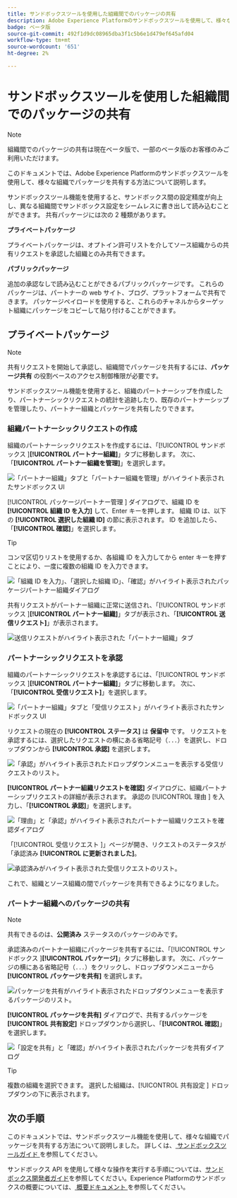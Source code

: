```yaml
---
title: サンドボックスツールを使用した組織間でのパッケージの共有
description: Adobe Experience Platformのサンドボックスツールを使用して、様々な組織でパッケージを共有する方法を説明します。
badge: ベータ版
source-git-commit: 492f1d9dc08965dba3f1c5b6e1d479ef645afd04
workflow-type: tm+mt
source-wordcount: '651'
ht-degree: 2%

---
```


# サンドボックスツールを使用した組織間でのパッケージの共有

>[!NOTE]
>
>組織間でのパッケージの共有は現在ベータ版で、一部のベータ版のお客様のみご利用いただけます。

このドキュメントでは、Adobe Experience Platformのサンドボックスツールを使用して、様々な組織でパッケージを共有する方法について説明します。

サンドボックスツール機能を使用すると、サンドボックス間の設定精度が向上し、異なる組織間でサンドボックス設定をシームレスに書き出して読み込むことができます。 共有パッケージには次の 2 種類があります。

**プライベートパッケージ**

プライベートパッケージは、オプトイン許可リストを介してソース組織からの共有リクエストを承認した組織とのみ共有できます。

**パブリックパッケージ**

追加の承認なしで読み込むことができるパブリックパッケージです。 これらのパッケージは、パートナーの web サイト、ブログ、プラットフォームで共有できます。 パッケージペイロードを使用すると、これらのチャネルからターゲット組織にパッケージをコピーして貼り付けることができます。

## プライベートパッケージ

>[!NOTE]
>
>共有リクエストを開始して承認し、組織間でパッケージを共有するには、**パッケージ共有** の役割ベースのアクセス制御権限が必要です。

サンドボックスツール機能を使用すると、組織のパートナーシップを作成したり、パートナーシックリクエストの統計を追跡したり、既存のパートナーシップを管理したり、パートナー組織とパッケージを共有したりできます。

### 組織パートナーシックリクエストの作成

組織のパートナーシックリクエストを作成するには、「[!UICONTROL  サンドボックス ]**[!UICONTROL パートナー組織]**」タブに移動します。 次に、「**[!UICONTROL パートナー組織を管理]**」を選択します。

![ 「パートナー組織」タブと「パートナー組織を管理」がハイライト表示されたサンドボックス UI](../images/ui/sandbox-tooling/private-manage-partner-orgs.png)

[!UICONTROL  パッケージパートナー管理 ] ダイアログで、組織 ID を **[!UICONTROL 組織 ID を入力]** して、Enter キーを押します。 組織 ID は、以下の **[!UICONTROL 選択した組織 ID]** の節に表示されます。 ID を追加したら、「**[!UICONTROL 確認]**」を選択します。

>[!TIP]
>
>コンマ区切りリストを使用するか、各組織 ID を入力してから enter キーを押すことにより、一度に複数の組織 ID を入力できます。

![ 「組織 ID を入力」、「選択した組織 ID」、「確認」がハイライト表示されたパッケージパートナー組織ダイアログ ](../images/ui/sandbox-tooling/private-enter-org-id.png)

共有リクエストがパートナー組織に正常に送信され、「[!UICONTROL  サンドボックス ]**[!UICONTROL パートナー組織]**」タブが表示され、「**[!UICONTROL 送信リクエスト]**」が表示されます。

![ 送信リクエストがハイライト表示された「パートナー組織」タブ ](../images/ui/sandbox-tooling/private-outgoing-request.png)

### パートナーシックリクエストを承認

組織のパートナーシックリクエストを承認するには、「[!UICONTROL  サンドボックス ]**[!UICONTROL パートナー組織]**」タブに移動します。 次に、「**[!UICONTROL 受信リクエスト]**」を選択します。

![ 「パートナー組織」タブと「受信リクエスト」がハイライト表示されたサンドボックス UI](../images/ui/sandbox-tooling/private-authorise-partner-org.png)

リクエストの現在の **[!UICONTROL ステータス]** は **保留中** です。 リクエストを承認するには、選択したリクエストの横にある省略記号（`...`）を選択し、ドロップダウンから **[!UICONTROL 承認]** を選択します。

![ 「承認」がハイライト表示されたドロップダウンメニューを表示する受信リクエストのリスト。](../images/ui/sandbox-tooling/private-approve-partner-org.png)

**[!UICONTROL パートナー組織リクエストを確認]** ダイアログに、組織パートナーシップリクエストの詳細が表示されます。 承認の [!UICONTROL  理由 ] を入力し、「**[!UICONTROL 承認]**」を選択します。

![ 「理由」と「承認」がハイライト表示されたパートナー組織リクエストを確認ダイアログ ](../images/ui/sandbox-tooling/private-approval-partner-org.png)

「[!UICONTROL  受信リクエスト ]」ページが開き、リクエストのステータスが「承認済み **[!UICONTROL に更新されました]**。

![ 承認済みがハイライト表示された受信リクエストのリスト。](../images/ui/sandbox-tooling/private-approved-partner-org.png)

これで、組織とソース組織の間でパッケージを共有できるようになりました。

### パートナー組織へのパッケージの共有

>[!NOTE]
>
>共有できるのは、**公開済み** ステータスのパッケージのみです。

承認済みのパートナー組織にパッケージを共有するには、「[!UICONTROL  サンドボックス ]**[!UICONTROL パッケージ]**」タブに移動します。 次に、パッケージの横にある省略記号（`...`）をクリックし、ドロップダウンメニューから **[!UICONTROL パッケージを共有]** を選択します。

![ パッケージを共有がハイライト表示されたドロップダウンメニューを表示するパッケージのリスト。](../images/ui/sandbox-tooling/private-share-package.png)

**[!UICONTROL パッケージを共有]** ダイアログで、共有するパッケージを **[!UICONTROL 共有設定]** ドロップダウンから選択し、「**[!UICONTROL 確認]**」を選択します。

![ 「設定を共有」と「確認」がハイライト表示されたパッケージを共有ダイアログ ](../images/ui/sandbox-tooling/private-share-package-confirm.png)

>[!TIP]
>
>複数の組織を選択できます。 選択した組織は、[!UICONTROL  共有設定 ] ドロップダウンの下に表示されます。

## 次の手順

このドキュメントでは、サンドボックスツール機能を使用して、様々な組織でパッケージを共有する方法について説明しました。 詳しくは、[ サンドボックスツールガイド ](../ui/sandbox-tooling.md) を参照してください。

サンドボックス API を使用して様々な操作を実行する手順については、[サンドボックス開発者ガイド](../api/getting-started.md)を参照してください。Experience Platformのサンドボックスの概要については、[ 概要ドキュメント ](../home.md) を参照してください。
